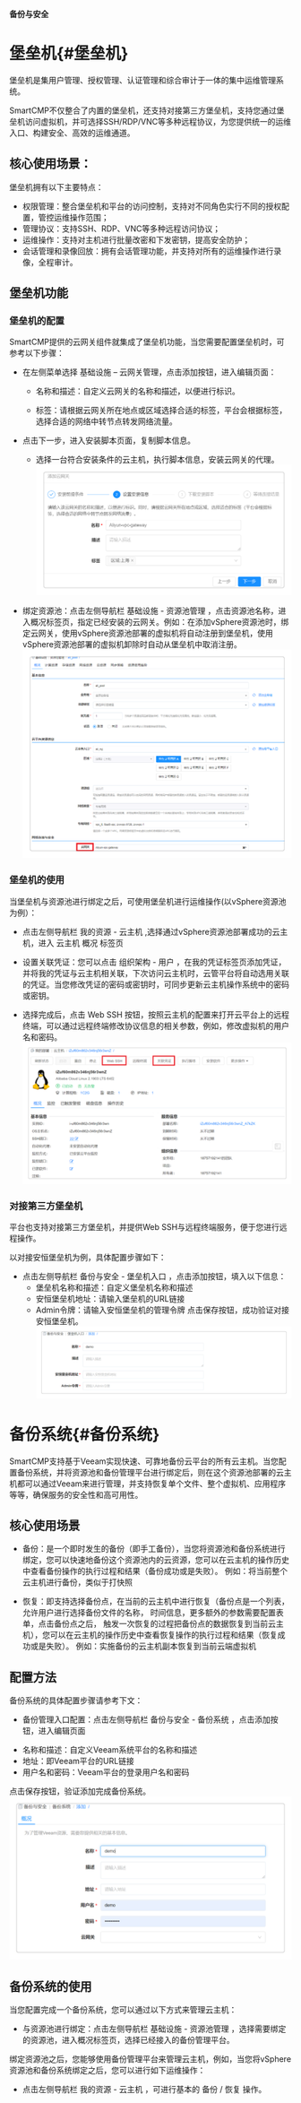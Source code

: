 
**备份与安全**

# 堡垒机{#堡垒机}

堡垒机是集用户管理、授权管理、认证管理和综合审计于一体的集中运维管理系统。 

SmartCMP不仅整合了内置的堡垒机，还支持对接第三方堡垒机，支持您通过堡垒机访问虚拟机，并可选择SSH/RDP/VNC等多种远程协议，为您提供统一的运维入口、构建安全、高效的运维通道。
 
## 核心使用场景：

堡垒机拥有以下主要特点：
 + 权限管理：整合堡垒机和平台的访问控制，支持对不同角色实行不同的授权配置，管控运维操作范围；
 + 管理协议：支持SSH、RDP、VNC等多种远程访问协议；
 + 运维操作：支持对主机进行批量改密和下发密钥，提高安全防护；
 + 会话管理和录像回放：拥有会话管理功能，并支持对所有的运维操作进行录像，全程审计。
  
## 堡垒机功能

### 堡垒机的配置

SmartCMP提供的云网关组件就集成了堡垒机功能，当您需要配置堡垒机时，可参考以下步骤：

+ 在左侧菜单选择 基础设施 – 云网关管理，点击添加按钮，进入编辑页面：
  + 名称和描述：自定义云网关的名称和描述，以便进行标识。

  + 标签：请根据云网关所在地点或区域选择合适的标签，平台会根据标签，选择合适的网络中转节点转发网络流量。
  
+ 点击下一步，进入安装脚本页面，复制脚本信息。
      
  + 选择一台符合安装条件的云主机，执行脚本信息，安装云网关的代理。
![添加云网关](../../picture/Admin/添加云网关.PNG)   

+ 绑定资源池：点击左侧导航栏 基础设施 - 资源池管理 ，点击资源池名称，进入概况标签页，指定已经安装的云网关。例如：在添加vSphere资源池时，绑定云网关，使用vSphere资源池部署的虚拟机将自动注册到堡垒机，使用vSphere资源池部署的虚拟机卸除时自动从堡垒机中取消注册。
![资源池云网关](../../picture/Admin/资源池云网关.PNG)

### 堡垒机的使用

当堡垒机与资源池进行绑定之后，可使用堡垒机进行运维操作(以vSphere资源池为例）：
  + 点击左侧导航栏 我的资源 - 云主机 ,选择通过vSphere资源池部署成功的云主机，进入 云主机 概况 标签页
  
  + 设置关联凭证：您可以点击 组织架构 - 用户 ，在我的凭证标签页添加凭证，并将我的凭证与云主机相关联，下次访问云主机时，云管平台将自动选用关联的凭证。当您修改凭证的密码或密钥时，可同步更新云主机操作系统中的密码或密钥。
  
  + 选择完成后，点击 Web SSH 按钮，按照云主机的配置来打开云平台上的远程终端，可以通过远程终端修改协议信息的相关参数，例如，修改虚拟机的用户名和密码。 
![堡垒机使用](../../picture/Admin/堡垒机使用.PNG)

### 对接第三方堡垒机

平台也支持对接第三方堡垒机，并提供Web SSH与远程终端服务，便于您进行远程操作。

以对接安恒堡垒机为例，具体配置步骤如下：
+ 点击左侧导航栏 备份与安全 - 堡垒机入口 ，点击添加按钮，填入以下信息：
  - 堡垒机名称和描述：自定义堡垒机名称和描述
  - 安恒堡垒机地址：请输入堡垒机的URL链接
  - Admin令牌：请输入安恒堡垒机的管理令牌
点击保存按钮，成功验证对接安恒堡垒机。
![安恒堡垒机](../../picture/Admin/安恒堡垒机.PNG)

# 备份系统{#备份系统}

SmartCMP支持基于Veeam实现快速、可靠地备份云平台的所有云主机。当您配置备份系统，并将资源池和备份管理平台进行绑定后，则在这个资源池部署的云主机都可以通过Veeam来进行管理，并支持恢复单个文件、整个虚拟机、应用程序等等，确保服务的安全性和高可用性。

## 核心使用场景

+ 备份：是一个即时发生的备份（即手工备份），当您将资源池和备份系统进行绑定，您可以快速地备份这个资源池内的云资源，您可以在云主机的操作历史中查看备份操作的执行过程和结果（备份成功或是失败）。
例如：将当前整个云主机进行备份，类似于打快照

+ 恢复：即支持选择备份点，在当前的云主机中进行恢复（备份点是一个列表， 允许用户进行选择备份文件的名称， 时间信息，更多额外的参数需要配置表单，点击备份点之后， 触发一次恢复的过程把备份点的数据恢复到当前云主机），您可以在云主机的操作历史中查看恢复操作的执行过程和结果（恢复成功或是失败）。
例如：实施备份的云主机副本恢复到当前云端虚拟机

## 配置方法

备份系统的具体配置步骤请参考下文：

+ 备份管理入口配置：点击左侧导航栏 备份与安全 - 备份系统 ，点击添加按钮，进入编辑页面
 - 名称和描述：自定义Veeam系统平台的名称和描述
 - 地址：即Veeam平台的URL链接
 - 用户名和密码：Veeam平台的登录用户名和密码

点击保存按钮，验证添加完成备份系统。
![备份系统](../../picture/Admin/备份系统.PNG)
## 备份系统的使用

当您配置完成一个备份系统，您可以通过以下方式来管理云主机：

 + 与资源池进行绑定：点击左侧导航栏 基础设施 - 资源池管理 ，选择需要绑定的资源池，进入概况标签页，选择已经接入的备份管理平台。
  
绑定资源池之后，您能够使用备份管理平台来管理云主机，例如，当您将vSphere资源池和备份系统绑定之后，您可以进行如下运维操作：

 + 点击左侧导航栏 我的资源 - 云主机 ，可进行基本的 备份 / 恢复 操作。


